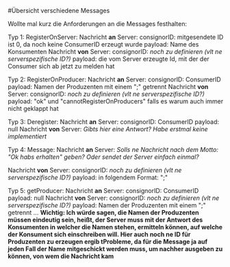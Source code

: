 #Übersicht verschiedene Messages

Wollte mal kurz die Anforderungen an die Messages festhalten:

Typ 1: RegisterOnServer: 
  Nachricht __an__ Server: 
    consignorID: mitgesendete ID ist 0, da noch keine ConsumerID erzeugt wurde
    payload: Name des Konsumenten
  Nachricht __von__ Server:
      consignorID: _noch zu definieren (vlt ne serverspezifische ID?)_
      payload: die vom Server erzeugte Id, mit der der Consumer sich ab jetzt zu melden hat

Typ 2: RegisterOnProducer: 
  Nachricht __an__ Server:
    consignorID: ConsumerID
    payload: Namen der Produzenten mit einem ";" getrennt
  Nachricht __von__ Server:
    consignorID: _noch zu definieren (vlt ne serverspezifische ID?)_
    payload: "ok" und "cannotRegisterOnProducers" falls es warum auch immer nicht geklappt hat

Typ 3: Deregister: 
  Nachricht __an__ Server: 
    consignorID: ConsumerID
    payload: null
  Nachricht __von__ Server:
  _Gibts hier eine Antwort? Habe erstmal keine implementiert_

Typ 4: Message: 
  Nachricht __an__ Server: 
  _Solls ne Nachricht nach dem Motto: "Ok habs erhalten" geben? Oder sendet der Server einfach einmal?_
    
  Nachricht __von__ Server:
    consignorID:  _noch zu definieren (vlt ne serverspezifische ID?)_
    payload: in folgendem Format: "<Name des Producers>;<Inhalt der Meldung>"

Typ 5: getProducer: 
  Nachricht __an__ Server: 
    consignorID: ConsumerID
    payload:  null
  Nachricht __von__ Server:
    consignorID: _noch zu definieren (vlt ne serverspezifische ID?)_
    payload: Namen der Produzenten mit einem ";" getrennt ... __Wichtig: Ich würde sagen, die Namen der Produzenten müssen eindeutig sein, heißt, der Server muss mit der Antwort des Konsumenten in welcher die Namen stehen, ermitteln können, auf welche der Konsument sich einschreiben will. Hier auch noch ne ID für Produzenten zu erzeugen ergib tProbleme, da für die Message ja auf jeden Fall der Name mitgeschickt werden muss, um nachher ausgeben zu können, von wem die Nachricht kam__

      
      
      
      
      
